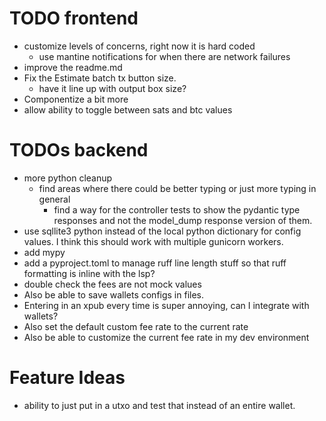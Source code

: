 # TODO frontend
- customize levels of concerns, right now it is hard coded
  - use mantine notifications for when there are network failures
- improve the readme.md
- Fix the Estimate batch tx button size. 
  - have it line up with output box size?
- Componentize a bit more 
- allow ability to toggle between sats and btc values


# TODOs backend
- more python cleanup
  - find areas where there could be better typing or just more typing in general
    - find a way for the controller tests to show the pydantic type responses and not the model_dump response version of them.
- use sqllite3 python instead of the local python dictionary for config values. I think this should work with multiple gunicorn workers.
- add mypy
- add a pyproject.toml to manage ruff line length stuff so that ruff formatting is inline with the lsp?
- double check the fees are not mock values
- Also be able to save wallets configs in files. 
-  Entering in an xpub every time is super annoying, can I integrate with wallets?
- Also set the default custom fee rate to the current rate 
- Also be able to customize the current fee rate in my dev environment

# Feature Ideas
- ability to just put in a utxo and test that instead of an entire wallet.
